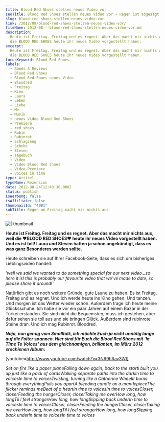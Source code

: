 ```yaml
---
title: Blood Red Shoes stellen neues Video vor
seoTitle: Blood Red Shoes stellen neues Video vor - Regen ist abgesagt
slug: blood-red-shoes-stellen-neues-video-vor
link: /2012/08/blood-red-shoes-stellen-neues-video-vor/
fileName: 2012-08---blood-red-shoes-stellen-neues-video-vor.md
description:
  Heute ist Freitag. Freitag und es regnet. Aber das macht mir nichts aus, weil
  die BLOOD RED SHOES heute ihr neues Video vorgestellt haben.
excerpt:
  Heute ist Freitag. Freitag und es regnet. Aber das macht mir nichts aus, weil
  die BLOOD RED SHOES heute ihr neues Video vorgestellt haben.
focusKeyword: Blood Red Shoes
labels:
  - Bands & Reviews
  - Blood Red Shoes
  - Blood Red Shoes neues Video
  - Bloodred
  - Freitag
  - Kino
  - Laura
  - Leben
  - Liebe
  - Me
  - Musik
  - neues Video Blood Red Shoes
  - Premiere
  - red shoes
  - Rubin
  - Rubinrot
  - Schlagzeug
  - Schuhe
  - Steven
  - Tagebuch
  - Video
  - Video Blood Red Shoes
  - Video-Premiere
  - voices in time
type: Artikel
typeName: Rezension
date: 2012-08-24T12:40:38.000Z
status: publish
isWerbung: false
isAffiliate: false
thumbnailId: "4081"
subTitle: Regen am Freitag macht mir nichts aus
---
```


![ | thumbnail](http://cardamonchai.com/wp-content/uploads/2012/08/15695_105416536147151_5021614_n-150x150.jpg "Blood Red Schlagzeug Anne Reko 3/2010")

<strong>Heute ist Freitag. Freitag und es regnet. Aber das macht mir nichts aus,
weil die ♥BLOOD RED SHOES♥ heute ihr neues Video vorgestellt haben. Und es ist
toll! Laura und Steven hatten ja schon angekündigt, dass es was ganz Besonderes
werden sollte.</strong>

Heute schreiben sie auf Ihrer Facebook-Seite, dass es sich um bisheriges
Lieblingsvideo handelt:

<em>'well we said we wanted to do something special for our next video...so here
it is! this is probably our favourite video that we've made to date, so please
share it around!'</em>

Natürlich gibt es noch weitere Gründe, gute Laune zu haben. Es ist Freitag.
Freitag und es regnet. Und ich werde heute ins Kino gehen. Und tanzen. Und
morgen ist das Wetter wieder schön. Außerdem trage ich heute meine Glücksschuhe.
Ich habe sie vor ein paar Jahren auf einem Bazar in der Türkei erstanden. Sie
sind nicht die Bequemsten, muss ich gestehen, aber dafür sehen sie toll aus und
sie bringen Glück. Außerdem sind rubinrote Steine dran. Und ich mag Rubinrot.
Bloodred.

<em><strong>Naja, nun genug vom Smalltalk, ich möchte Euch ja nicht unnötig
lange auf die Folter spannen. Hier sind für Euch die Blood Red Shoes mit 'In
Time To Voices' aus dem gleichnamigen, brillanten, im März 2012 erschienen
Album:</strong></em>

[youtube=http://www.youtube.com/watch?v=3N69hRav3WI]

<em>Set on fire like a paper plane</em><em>Falling down again, back to the
start</em><em>I built you up just like a pack of cards</em><em>Walking separate
paths into the dark</em><em>In time to voices</em><em>In time to
voices</em><em>Twisting, turning like a Catherine Wheel</em><em>It burns through
everything</em><em>Pulls you apart</em><em>A bleeding candle on a
mantlepiece</em><em>The flicker reminds me</em><em>Beat of a heart</em><em>In
time to voices</em><em>In time to voices</em><em>Closer, closer</em><em>Feeding
the hunger</em><em>Closer, closer</em><em>Taking me over</em><em>How long, how
long</em><em>Til I feel stronger</em><em>How long, how long</em><em>Slipping
back under</em><em>In time to voices</em><em>In time to voices</em><em>Closer,
closer</em><em>Feeding the hunger</em><em>Closer, closer</em><em>Taking me
over</em><em>How long, how long</em><em>Til I feel stronger</em><em>How long,
how long</em><em>Slipping back under</em><em>In time to voices</em><em>In time
to voices</em>
